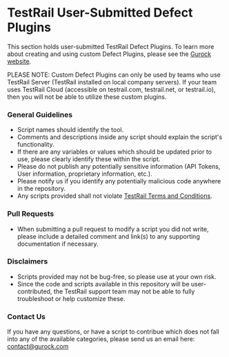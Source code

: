 # TestRail User-Submitted Defect Plugins

This section holds user-submitted TestRail Defect Plugins. To learn more about creating and using custom Defect Plugins, please see the [Gurock website](http://docs.gurock.com/testrail-integration/defects-plugins-custom).

PLEASE NOTE: Custom Defect Plugins can only be used by teams who use TestRail Server (TestRail installed on local company servers). If your team uses TestRail Cloud (accessible on testrail.com, testrail.net, or testrail.io), then you will not be able to utilize these custom plugins.

### General Guidelines
* Script names should identify the tool.
* Comments and descriptions inside any script should explain the script's functionality.
* If there are any variables or values which should be updated prior to use, please clearly identify these within the script.
* Please do not publish any potentially sensitive information (API Tokens, User information, proprietary information, etc.).
* Please notify us if you identify any potentially malicious code anywhere in the repository.
* Any scripts provided shall not violate [TestRail Terms and Conditions](https://www.gurock.com/about/terms).

### Pull Requests
* When submitting a pull request to modify a script you did not write, please include a detailed comment and link(s) to any supporting documentation if necessary.

### Disclaimers
* Scripts provided may not be bug-free, so please use at your own risk.
* Since the code and scripts available in this repository will be user-contributed, the TestRail support team may not be able to fully troubleshoot or help customize these.

### Contact Us
If you have any questions, or have a script to contribue which does not fall into any of the available categories, please send us an email here: [contact@gurock.com](mailto:contact@gurock.com)
